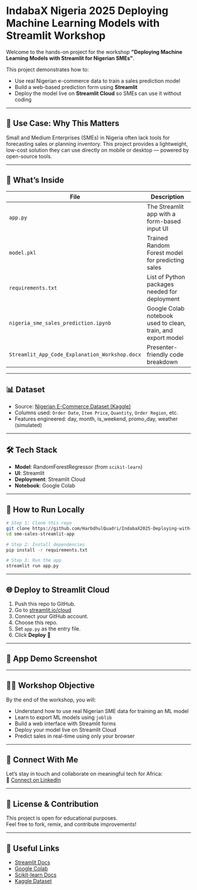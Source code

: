 
# IndabaX Nigeria 2025 Deploying Machine Learning Models with Streamlit Workshop

Welcome to the hands-on project for the workshop **"Deploying Machine Learning Models with Streamlit for Nigerian SMEs"**.

This project demonstrates how to:
- Use real Nigerian e-commerce data to train a sales prediction model
- Build a web-based prediction form using **Streamlit**
- Deploy the model live on **Streamlit Cloud** so SMEs can use it without coding

---

## 📌 Use Case: Why This Matters
Small and Medium Enterprises (SMEs) in Nigeria often lack tools for forecasting sales or planning inventory. This project provides a lightweight, low-cost solution they can use directly on mobile or desktop — powered by open-source tools.

---

## 🧠 What’s Inside

| File                              | Description                                                    |
|-----------------------------------|----------------------------------------------------------------|
| `app.py`                          | The Streamlit app with a form-based input UI                   |
| `model.pkl`                       | Trained Random Forest model for predicting sales               |
| `requirements.txt`                | List of Python packages needed for deployment                  |
| `nigeria_sme_sales_prediction.ipynb` | Google Colab notebook used to clean, train, and export model   |
| `Streamlit_App_Code_Explanation_Workshop.docx` | Presenter-friendly code breakdown                   |

---

## 📊 Dataset

- Source: [Nigerian E-Commerce Dataset (Kaggle)](https://www.kaggle.com/datasets/ademolababs/nigerian-ecommerce-sales-dataset)
- Columns used: `Order Date`, `Item Price`, `Quantity`, `Order Region`, etc.
- Features engineered: day, month, is_weekend, promo_day, weather (simulated)

---

## 🛠️ Tech Stack

- **Model**: RandomForestRegressor (from `scikit-learn`)
- **UI**: Streamlit
- **Deployment**: Streamlit Cloud
- **Notebook**: Google Colab

---

## 🚀 How to Run Locally

```bash
# Step 1: Clone this repo
git clone https://github.com/HarbdhulQuadri/IndabaX2025-Deploying-with-streamlit-demo.git
cd sme-sales-streamlit-app

# Step 2: Install dependencies
pip install -r requirements.txt

# Step 3: Run the app
streamlit run app.py
```

---

## 🌐 Deploy to Streamlit Cloud

1. Push this repo to GitHub.
2. Go to [streamlit.io/cloud](https://streamlit.io/cloud)
3. Connect your GitHub account.
4. Choose this repo.
5. Set `app.py` as the entry file.
6. Click **Deploy** 🚀

---

## 📸 App Demo Screenshot


---

## 🧑‍🏫 Workshop Objective

By the end of the workshop, you will:
- Understand how to use real Nigerian SME data for training an ML model
- Learn to export ML models using `joblib`
- Build a web interface with Streamlit forms
- Deploy your model live on Streamlit Cloud
- Predict sales in real-time using only your browser

---
## 🤝 Connect With Me

Let’s stay in touch and collaborate on meaningful tech for Africa:  
🔗 [Connect on LinkedIn](https://www.linkedin.com/in/adegbiji)

---

## 💬 License & Contribution

This project is open for educational purposes.  
Feel free to fork, remix, and contribute improvements!

---

## 🔗 Useful Links

- [Streamlit Docs](https://docs.streamlit.io)
- [Google Colab](https://colab.research.google.com/)
- [Scikit-learn Docs](https://scikit-learn.org/)
- [Kaggle Dataset](https://www.kaggle.com/datasets/ademolababs/nigerian-ecommerce-sales-dataset)
